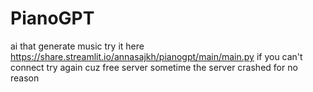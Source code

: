 # PianoGPT
ai that generate music
try it here https://share.streamlit.io/annasajkh/pianogpt/main/main.py if you can't connect try again cuz free server sometime the server crashed for no reason

